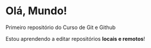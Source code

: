 # Olá, Mundo!
 Primeiro repositório do Curso de Git e Github

Estou aprendendo a editar repositórios **locais e remotos**!
